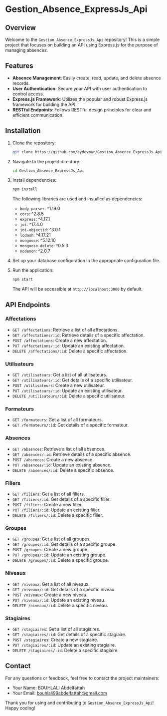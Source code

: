# Gestion_Absence_ExpressJs_Api

## Overview

Welcome to the `Gestion_Absence_ExpressJs_Api` repository! This is a simple project that focuses on building an API using Express.js for the purpose of managing absences.

## Features

- **Absence Management**: Easily create, read, update, and delete absence records.
- **User Authentication**: Secure your API with user authentication to control access.
- **Express.js Framework**: Utilizes the popular and robust Express.js framework for building the API.
- **RESTful Endpoints**: Follows RESTful design principles for clear and efficient communication.

## Installation

1. Clone the repository:

   ```bash
   git clone https://github.com/bydevmar/Gestion_Absence_ExpressJs_Api.git
   ```

2. Navigate to the project directory:

   ```bash
   cd Gestion_Absence_ExpressJs_Api
   ```

3. Install dependencies:

   ```bash
   npm install
   ```

   The following libraries are used and installed as dependencies:

   - `body-parser`: ^1.19.0
   - `cors`: ^2.8.5
   - `express`: ^4.17.1
   - `joi`: ^17.4.0
   - `joi-objectid`: ^3.0.1
   - `lodash`: ^4.17.21
   - `mongoose`: ^5.12.10
   - `mongoose-delete`: ^0.5.3
   - `nodemon`: ^2.0.7

4. Set up your database configuration in the appropriate configuration file.

5. Run the application:

   ```bash
   npm start
   ```

   The API will be accessible at `http://localhost:3000` by default.

## API Endpoints

### Affectations

- `GET /affectations`: Retrieve a list of all affectations.
- `GET /affectations/:id`: Retrieve details of a specific affectation.
- `POST /affectations`: Create a new affectation.
- `PUT /affectations/:id`: Update an existing affectation.
- `DELETE /affectations/:id`: Delete a specific affectation.

### Utilisateurs

- `GET /utilisateurs`: Get a list of all utilisateurs.
- `GET /utilisateurs/:id`: Get details of a specific utilisateur.
- `POST /utilisateurs`: Create a new utilisateur.
- `PUT /utilisateurs/:id`: Update an existing utilisateur.
- `DELETE /utilisateurs/:id`: Delete a specific utilisateur.

### Formateurs

- `GET /formateurs`: Get a list of all formateurs.
- `GET /formateurs/:id`: Get details of a specific formateur.

### Absences

- `GET /absences`: Retrieve a list of all absences.
- `GET /absences/:id`: Retrieve details of a specific absence.
- `POST /absences`: Create a new absence.
- `PUT /absences/:id`: Update an existing absence.
- `DELETE /absences/:id`: Delete a specific absence.

### Filiers

- `GET /filiers`: Get a list of all filiers.
- `GET /filiers/:id`: Get details of a specific filier.
- `POST /filiers`: Create a new filier.
- `PUT /filiers/:id`: Update an existing filier.
- `DELETE /filiers/:id`: Delete a specific filier.

### Groupes

- `GET /groupes`: Get a list of all groupes.
- `GET /groupes/:id`: Get details of a specific groupe.
- `POST /groupes`: Create a new groupe.
- `PUT /groupes/:id`: Update an existing groupe.
- `DELETE /groupes/:id`: Delete a specific groupe.

### Niveaux

- `GET /niveaux`: Get a list of all niveaux.
- `GET /niveaux/:id`: Get details of a specific niveau.
- `POST /niveaux`: Create a new niveau.
- `PUT /niveaux/:id`: Update an existing niveau.
- `DELETE /niveaux/:id`: Delete a specific niveau.

### Stagiaires

- `GET /stagiaires`: Get a list of all stagiaires.
- `GET /stagiaires/:id`: Get details of a specific stagiaire.
- `POST /stagiaires`: Create a new stagiaire.
- `PUT /stagiaires/:id`: Update an existing stagiaire.
- `DELETE /stagiaires/:id`: Delete a specific stagiaire.



## Contact

For any questions or feedback, feel free to contact the project maintainers:

- Your Name: BOUHLALI Abdelfattah 
- Your Email: bouhlali99abdelfattah@gmail.com

Thank you for using and contributing to `Gestion_Absence_ExpressJs_Api`! Happy coding!
